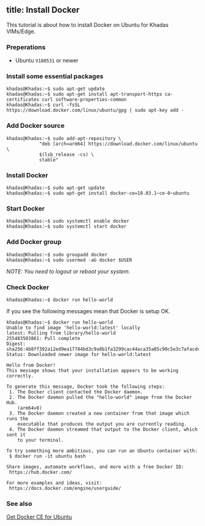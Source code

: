 title: Install Docker
---

This tutorial is about how to install Docker on Ubuntu for Khadas VIMs/Edge.

### Preperations
* Ubuntu `V180531` or newer

### Install some essential packages
```
khadas@Khadas:~$ sudo apt-get update
khadas@Khadas:~$ sudo apt-get install apt-transport-https ca-certificates curl software-properties-common
khadas@Khadas:~$ curl -fsSL https://download.docker.com/linux/ubuntu/gpg | sudo apt-key add -
```
### Add Docker source
```
khadas@Khadas:~$ sudo add-apt-repository \
			"deb [arch=arm64] https://download.docker.com/linux/ubuntu \
			$(lsb_release -cs) \
			stable"
```
### Install Docker
```
khadas@Khadas:~$ sudo apt-get update
khadas@Khadas:~$ sudo apt-get install docker-ce=18.03.1~ce-0~ubuntu
```

### Start Docker
```
khadas@Khadas:~$ sudo systemctl enable docker
khadas@Khadas:~$ sudo systemctl start docker
```

### Add Docker group
```
khadas@Khadas:~$ sudo groupadd docker
khadas@Khadas:~$ sudo usermod -aG docker $USER
```

*NOTE: You need to logout or reboot your system.*

### Check Docker
```
khadas@Khadas:~$ docker run hello-world
```

If you see the following messages mean that Docker is setup OK.
```
khadas@Khadas:~$ docker run hello-world
Unable to find image 'hello-world:latest' locally
latest: Pulling from library/hello-world
255483503861: Pull complete 
Digest: sha256:4b8ff392a12ed9ea17784bd3c9a8b1fa3299cac44aca35a85c90c5e3c7afacdc
Status: Downloaded newer image for hello-world:latest

Hello from Docker!
This message shows that your installation appears to be working correctly.

To generate this message, Docker took the following steps:
 1. The Docker client contacted the Docker daemon.
 2. The Docker daemon pulled the "hello-world" image from the Docker Hub.
    (arm64v8)
 3. The Docker daemon created a new container from that image which runs the
    executable that produces the output you are currently reading.
 4. The Docker daemon streamed that output to the Docker client, which sent it
    to your terminal.

To try something more ambitious, you can run an Ubuntu container with:
 $ docker run -it ubuntu bash

Share images, automate workflows, and more with a free Docker ID:
 https://hub.docker.com/

For more examples and ideas, visit:
 https://docs.docker.com/engine/userguide/
```

### See also
[Get Docker CE for Ubuntu](https://docs.docker.com/install/linux/docker-ce/ubuntu/)
